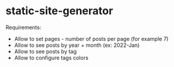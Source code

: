 # static-site-generator

Requirements:
- Allow to set pages - number of posts per page (for example 7)
- Allow to see posts by year + month (ex: 2022-Jan)
- Allow to see posts by tag
- Allow to configure tags colors
